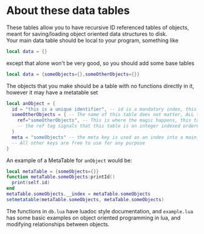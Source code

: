 # About these data tables
These tables allow you to have recursive ID referenced tables of objects, meant for saving/loading object oriented data structures to disk.  
Your main data table should be local to your program, something like  
```lua
local data = {}  
```

except that alone won't be very good, so you should add some base tables  
```lua
local data = {someObjects={},someOtherObjects={}}  
```

The objects that you make should be a table with no functions directly in it, however it may have a metatable set  
```lua
local anObject = {  
  id = "this is a unique identifier", -- id is a mandatory index, this is what this object will be referenced by  
  someOtherObjects = { -- The name of this table does not matter, ALL tables in your object will be searched for the ref tag, any without it will be unmodified  
    ref="someOtherObjects", -- This is where the magic happens, this table is what I'll refer to as a reference table.  
    -- the ref tag signals that this table is an integer indexed ordered array of objects, which reference the index of the base table in the main table  
  }  
  meta = "someObjects" -- the meta key is used as an index into a main metaTable that holds object type metatables  
  -- All other keys are free to use for any purpose  
}  
```

An example of a MetaTable for `anObject` would be:  
```lua
local metaTable = {someObjects={}}  
function metaTable.someObjects:printId()  
  print(self.id)  
end  
metaTable.someObjects.__index = metaTable.someObjects
setmetatable(metaTable.someObjects, metaTable.someObjects)  
```

The functions in `db.lua` have luadoc style documentation, and `example.lua` has some basic examples on object oriented programming in lua, and modifying relationships between objects.